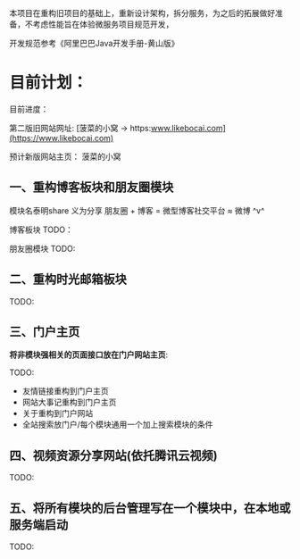 本项目在重构旧项目的基础上，重新设计架构，拆分服务，为之后的拓展做好准备，不考虑性能旨在体验微服务项目规范开发，

开发规范参考《阿里巴巴Java开发手册-黄山版》

# 目前计划：

目前进度：

第二版旧网站网址: [菠菜的小窝 -> https:www.likebocai.com](https://www.likebocai.com)

预计新版网站主页： 菠菜的小窝

## 一、重构博客板块和朋友圈模块
模块名泰明share 义为分享
朋友圈 + 博客 = 微型博客社交平台 ≈ 微博 ^v^

博客板块
TODO：

朋友圈模块
TODO:

## 二、重构时光邮箱板块

TODO:

## 三、门户主页

**将非模块强相关的页面接口放在门户网站主页**:

TODO: 

* 友情链接重构到门户主页
* 网站大事记重构到门户主页
* 关于重构到门户网站
* 全站搜索放门户/每个模块通用一个加上搜索模块的条件

## 四、视频资源分享网站(依托腾讯云视频)

TODO: 

## 五、将所有模块的后台管理写在一个模块中，在本地或服务端启动

TODO:
